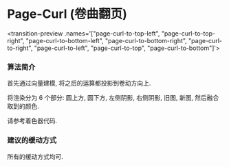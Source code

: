 # Page-Curl (卷曲翻页)

<transition-preview .names='["page-curl-to-top-left", "page-curl-to-top-right", "page-curl-to-bottom-left", "page-curl-to-bottom-right", "page-curl-to-right", "page-curl-to-left", "page-curl-to-top", "page-curl-to-bottom"]'></transition-preview>


### 算法简介

首先通过向量建模, 将之后的运算都投影到卷动方向上.

将渲染分为 6 个部分: 圆上方, 圆下方, 左侧阴影, 右侧阴影, 旧图, 新图, 然后融合取到的颜色.

请参考着色器代码.


### 建议的缓动方式

所有的缓动方式均可.

